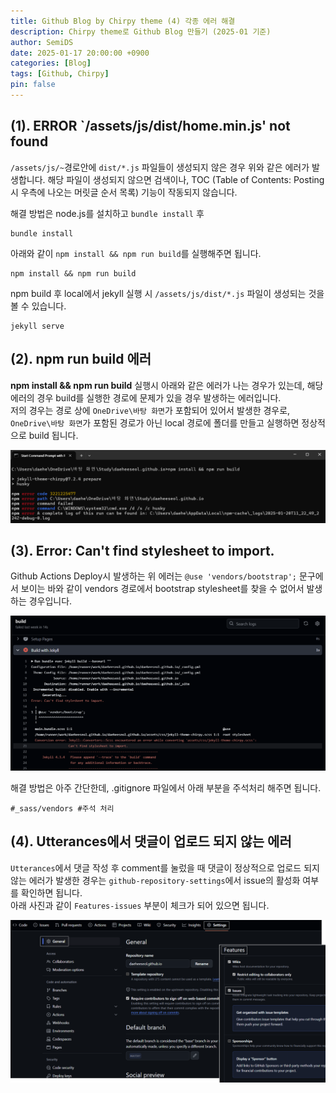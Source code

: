 ```yaml
---
title: Github Blog by Chirpy theme (4) 각종 에러 해결
description: Chirpy theme로 Github Blog 만들기 (2025-01 기준)
author: SemiDS
date: 2025-01-17 20:00:00 +0900
categories: [Blog]
tags: [Github, Chirpy]
pin: false
---
```


## (1). ERROR `/assets/js/dist/home.min.js' not found
`/assets/js/~`경로안에 `dist/*.js` 파일들이 생성되지 않은 경우 위와 같은 에러가 발생합니다. 해당 파일이 생성되지 않으면 검색이나, TOC (Table of Contents: Posting 시 우측에 나오는 머릿글 순서 목록) 기능이 작동되지 않습니다.   

해결 방법은 node.js를 설치하고 `bundle install` 후
```shell
bundle install
```
아래와 같이 `npm install && npm run build`를 실행해주면 됩니다.

```shell
npm install && npm run build
```
npm build 후 local에서 jekyll 실행 시 `/assets/js/dist/*.js` 파일이 생성되는 것을 볼 수 있습니다.
```shell
jekyll serve
```

## (2). npm run build 에러
**npm install && npm run build** 실행시 아래와 같은 에러가 나는 경우가 있는데, 해당 에러의 경우 build를 실행한 경로에 문제가 있을 경우 발생하는 에러입니다.  
저의 경우는 경로 상에 `OneDrive\바탕 화면`가 포함되어 있어서 발생한 경우로, `OneDrive\바탕 화면`가 포함된 경로가 아닌 local 경로에 폴더를 만들고 실행하면 정상적으로 build 됩니다.

![(2)-1](/assets/img/posting/2025-01-16-github-blog-1_1.png)

## (3). Error: Can't find stylesheet to import.
Github Actions Deploy시 발생하는 위 에러는 `@use 'vendors/bootstrap';` 문구에서 보이는 바와 같이 vendors 경로에서 bootstrap stylesheet를 찾을 수 없어서 발생하는 경우입니다. 

![(2)-2](/assets/img/posting/2025-01-16-github-blog-1_2.png)

해결 방법은 아주 간단한데, .gitignore 파일에서 아래 부분을 주석처리 해주면 됩니다.

```shell
#_sass/vendors #주석 처리
```

## (4). Utterances에서 댓글이 업로드 되지 않는 에러
`Utterances`에서 댓글 작성 후 comment를 눌렀을 때 댓글이 정상적으로 업로드 되지 않는 에러가 발생한 경우는 `github-repository-settings`에서 issue의 활성화 여부를 확인하면 됩니다.  
아래 사진과 같이 `Features-issues` 부분이 체크가 되어 있으면 됩니다.

![(2)-3](/assets/img/posting/2025-01-16-github-blog-1_3.png)


